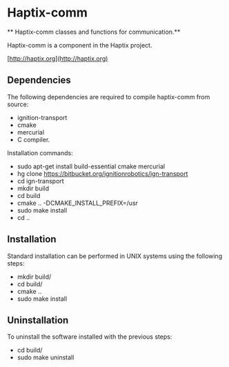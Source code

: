 # Haptix-comm

** Haptix-comm classes and functions for communication.**

Haptix-comm is a component in the Haptix project.

  [http://haptix.org](http://haptix.org)

## Dependencies

The following dependencies are required to compile haptix-comm from
source:

 - ignition-transport
 - cmake
 - mercurial
 - C compiler.

Installation commands:

 - sudo apt-get install build-essential cmake mercurial
 - hg clone https://bitbucket.org/ignitionrobotics/ign-transport
 - cd ign-transport
 - mkdir build
 - cd build
 - cmake .. -DCMAKE_INSTALL_PREFIX=/usr
 - sudo make install
 - cd ..

## Installation

Standard installation can be performed in UNIX systems using the following
steps:

 - mkdir build/
 - cd build/
 - cmake ..
 - sudo make install

## Uninstallation

To uninstall the software installed with the previous steps:

 - cd build/
 - sudo make uninstall
